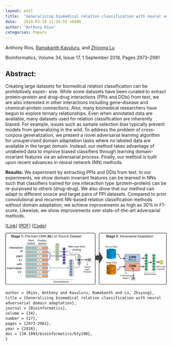 ```yaml
---
layout: post
title:  "Generalizing biomedical relation classification with neural adversarial domain adaptation"
date:   2018-03-10 21:55:55 +0200
author: "Anthony Rios"
categories: Papers
---
```


Anthony Rios, <a href="http://protocols.netlab.uky.edu/~rvkavu2/">Ramakanth Kavuluru</a>, and <a href="https://www.ncbi.nlm.nih.gov/research/bionlp/">Zhiyong Lu</a>

Bioinformatics, Volume 34, Issue 17, 1 September 2018, Pages 2973–2981

## Abstract:
Creating large datasets for biomedical relation classification can be prohibitively expen- sive. While some datasets have been curated to extract protein–protein and drug–drug interactions (PPIs and DDIs) from text, we are also interested in other interactions including gene–disease and chemical–protein connections. Also, many biomedical researchers have begun to explore ternary relationships. Even when annotated data are available, many datasets used for relation classification are inherently biased. For example, issues such as sample selection bias typically prevent models from generalizing in the wild. To address the problem of cross-corpora generalization, we present a novel adversarial learning algorithm for unsupervised domain adaptation tasks where no labeled data are available in the target domain. Instead, our method takes advantage of unlabeled data to improve biased classifiers through learning domain-invariant features via an adversarial process. Finally, our method is built upon recent advances in neural network (NN) methods.

<b>Results:</b> We experiment by extracting PPIs and DDIs from text. In our experiments, we show domain invariant features can be learned in NNs such that classifiers trained for one interaction type (protein–protein) can be re-purposed to others (drug–drug). We also show that our method can adapt to different source and target pairs of PPI datasets. Compared to prior convolutional and recurrent NN-based relation classification methods without domain adaptation, we achieve improvements as high as 30% in F1-score. Likewise, we show improvements over state-of-the-art adversarial methods.

[<a href="https://academic.oup.com/bioinformatics/advance-article-abstract/doi/10.1093/bioinformatics/bty190/4953706?redirectedFrom=PDF">Link</a>] [<a href="http://protocols.netlab.uky.edu/~rvkavu2/research/neuraAdvDom.pdf">PDF</a>] [<a href="https://github.com/AnthonyMRios/adversarial-relation-classification">Code</a>]

<div style="text-align:center"><img src="/images/bioinformatics-2018-method.png" /></div>


```@article{doi:10.1093/bioinformatics/bty190,
author = {Rios, Anthony and Kavuluru, Ramakanth and Lu, Zhiyong},
title = {Generalizing biomedical relation classification with neural adversarial domain adaptation},
journal = {Bioinformatics},
volume = {34},
number = {17},
pages = {2973-2981},
year = {2018},
doi = {10.1093/bioinformatics/bty190},
}
```
